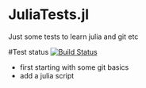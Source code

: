 # JuliaTests.jl
Just some tests to learn julia and git etc

#Test status
[![Build Status](https://travis-ci.org/robot144/JuliaTests.jl.svg?branch=master)](https://travis-ci.org/robot144/JuliaTests.jl) 


- first starting with some git basics
- add a julia script
